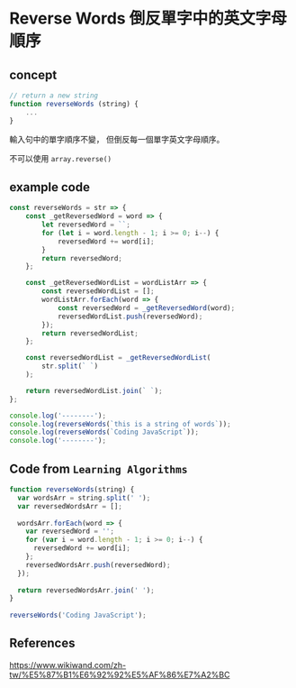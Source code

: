 # Reverse Words 倒反單字中的英文字母順序

## concept

```javascript
// return a new string
function reverseWords (string) {
    ...
}
```

輸入句中的單字順序不變，
但倒反每一個單字英文字母順序。

不可以使用 `array.reverse()` 

## example code

```javascript
const reverseWords = str => {
    const _getReversedWord = word => {
        let reversedWord = ``;
        for (let i = word.length - 1; i >= 0; i--) {
            reversedWord += word[i];
        }
        return reversedWord;
    };

    const _getReversedWordList = wordListArr => {
        const reversedWordList = [];
        wordListArr.forEach(word => {
            const reversedWord = _getReversedWord(word);
            reversedWordList.push(reversedWord);
        });
        return reversedWordList;
    };

    const reversedWordList = _getReversedWordList(
        str.split(` `)
    );

    return reversedWordList.join(` `);
};

console.log('--------');
console.log(reverseWords(`this is a string of words`));
console.log(reverseWords(`Coding JavaScript`));
console.log('--------');
```

## Code from `Learning Algorithms`

```javascript
function reverseWords(string) {
  var wordsArr = string.split(' ');
  var reversedWordsArr = [];
  
  wordsArr.forEach(word => {
    var reversedWord = '';
    for (var i = word.length - 1; i >= 0; i--) {
      reversedWord += word[i];
    };
    reversedWordsArr.push(reversedWord);
  });
  
  return reversedWordsArr.join(' ');
}
 
reverseWords('Coding JavaScript');
```



## References

https://www.wikiwand.com/zh-tw/%E5%87%B1%E6%92%92%E5%AF%86%E7%A2%BC


